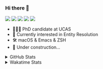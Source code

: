 ### Hi there 👋

[![](https://img.shields.io/badge/-Email-325180?logo=maildotru&logoColor=white&style=flat-square)](mailto:wang@tianshu.me)
[![](https://img.shields.io/badge/-GitHub-black?logo=GitHub&style=flat-square)](https://github.com/tshu-w)
[![](https://img.shields.io/badge/-Telegram-26a5e4?labelColor=fafafa&logo=telegram&style=flat-square)](https://t.me/tshu_w) 
[![](https://img.shields.io/badge/-Twitter-1da1f2?logo=Twitter&logoColor=white&style=flat-square)](https://twitter.com/tshu_w)
[![](https://komarev.com/ghpvc/?username=tshu-w&color=blueviolet&style=flat-square)]()



- 🧑🏻‍🎓 PhD candidate at UCAS
- 🔭 Currently interested in Entity Resolution
- 🛠 macOS & Emacs & ZSH
- 🚧 Under construction...

<details>

<summary>GitHub Stats</summary>

![Tianshu's GitHub stats](https://github-readme-stats.vercel.app/api?username=tshu-w&show_icons=true&theme=buefy&count_private=true)
  
</details>


<details>
  <summary>Wakatime Stats</summary>

  Currently, files accessed by tramp cannot be tracked by wakatime, see https://github.com/wakatime/wakatime-mode/issues/27
  <br>
  
<!--START_SECTION:waka-->
**I'm an Early 🐤** 

```text
🌞 Morning    32 commits     ███░░░░░░░░░░░░░░░░░░░░░░   12.55% 
🌆 Daytime    128 commits    ████████████░░░░░░░░░░░░░   50.2% 
🌃 Evening    92 commits     █████████░░░░░░░░░░░░░░░░   36.08% 
🌙 Night      3 commits      ░░░░░░░░░░░░░░░░░░░░░░░░░   1.18%

```
📅 **I'm Most Productive on Saturday** 

```text
Monday       49 commits     ████░░░░░░░░░░░░░░░░░░░░░   19.22% 
Tuesday      52 commits     █████░░░░░░░░░░░░░░░░░░░░   20.39% 
Wednesday    24 commits     ██░░░░░░░░░░░░░░░░░░░░░░░   9.41% 
Thursday     16 commits     █░░░░░░░░░░░░░░░░░░░░░░░░   6.27% 
Friday       23 commits     ██░░░░░░░░░░░░░░░░░░░░░░░   9.02% 
Saturday     69 commits     ██████░░░░░░░░░░░░░░░░░░░   27.06% 
Sunday       22 commits     ██░░░░░░░░░░░░░░░░░░░░░░░   8.63%

```


📊 **This Week I Spent My Time On** 

```text
💬 Programming Languages: 
Emacs Lisp               12 hrs 11 mins      █████████████░░░░░░░░░░░░   53.02% 
sh                       5 hrs 26 mins       ██████░░░░░░░░░░░░░░░░░░░   23.67% 
Org                      5 hrs 4 mins        █████░░░░░░░░░░░░░░░░░░░░   22.07% 
Bash                     13 mins             ░░░░░░░░░░░░░░░░░░░░░░░░░   0.97% 
Git                      3 mins              ░░░░░░░░░░░░░░░░░░░░░░░░░   0.26%

🔥 Editors: 
Emacs                    17 hrs 33 mins      ███████████████████░░░░░░   76.33% 
Zsh                      5 hrs 26 mins       ██████░░░░░░░░░░░░░░░░░░░   23.67%

🐱‍💻 Projects: 
emacs                    12 hrs 29 mins      █████████████░░░░░░░░░░░░   54.33% 
Unknown Project          5 hrs 4 mins        █████░░░░░░░░░░░░░░░░░░░░   22.07% 
universal_ie             3 hrs 28 mins       ███░░░░░░░░░░░░░░░░░░░░░░   15.08% 
Terminal                 1 hr 24 mins        █░░░░░░░░░░░░░░░░░░░░░░░░   6.09% 
dotfiles                 17 mins             ░░░░░░░░░░░░░░░░░░░░░░░░░   1.27%

💻 Operating System: 
Mac                      18 hrs 45 mins      ████████████████████░░░░░   81.57% 
Linux                    4 hrs 14 mins       ████░░░░░░░░░░░░░░░░░░░░░   18.43%

```

**I Mostly Code in Python** 

```text
Python                   6 repos             ████████░░░░░░░░░░░░░░░░░   31.58% 
JavaScript               3 repos             ████░░░░░░░░░░░░░░░░░░░░░   15.79% 
HTML                     2 repos             ██░░░░░░░░░░░░░░░░░░░░░░░   10.53% 
Emacs Lisp               2 repos             ██░░░░░░░░░░░░░░░░░░░░░░░   10.53% 
TeX                      2 repos             ██░░░░░░░░░░░░░░░░░░░░░░░   10.53%

```



 Last Updated on 15/10/2021
<!--END_SECTION:waka-->
</details>
